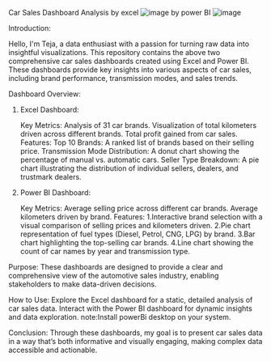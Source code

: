 Car Sales Dashboard Analysis
by excel
![image](https://github.com/user-attachments/assets/6eb0dc3a-a7ae-4f0d-a049-c9bbc80fbe36) by power BI
![image](https://github.com/user-attachments/assets/79c25f08-0053-4975-bdfa-2f8418c11992)




Introduction:

Hello, I'm Teja, a data enthusiast with a passion for turning raw data into insightful visualizations. This repository contains the above two comprehensive car sales dashboards created using Excel and Power BI. These dashboards provide key insights into various aspects of car sales, including brand performance, transmission modes, and sales trends.

Dashboard Overview:

1. Excel Dashboard:

   Key Metrics:
      Analysis of 31 car brands.
      Visualization of total kilometers driven across different brands.
      Total profit gained from car sales.
   Features:
      Top 10 Brands: A ranked list of brands based on their selling price.
      Transmission Mode Distribution: A donut chart showing the percentage of manual vs. automatic cars.
      Seller Type Breakdown: A pie chart illustrating the distribution of individual sellers, dealers, and trustmark dealers.

3. Power BI Dashboard:

    Key Metrics:
       Average selling price across different car brands.
       Average kilometers driven by brand.
    Features:
       1.Interactive brand selection with a visual comparison of selling prices and kilometers driven.
       2.Pie chart representation of fuel types (Diesel, Petrol, CNG, LPG) by brand.
       3.Bar chart highlighting the top-selling car brands.
       4.Line chart showing the count of car names by year and transmission type.

Purpose:
These dashboards are designed to provide a clear and comprehensive view of the automotive sales industry, enabling stakeholders to make data-driven decisions.

How to Use:
  Explore the Excel dashboard for a static, detailed analysis of car sales data.
  Interact with the Power BI dashboard for dynamic insights and data exploration.
  note:Install powerBi desktop on your system.
  
Conclusion:
Through these dashboards, my goal is to present car sales data in a way that’s both informative and visually engaging, making complex data accessible and actionable.

